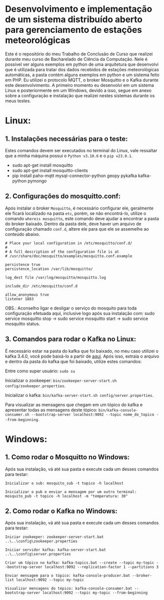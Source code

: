# Desenvolvimento e implementação de um sistema distribuído aberto para gerenciamento de estações meteorológicas
Este é o repositório do meu Trabalho de Conclusão de Curso que realizei durante meu curso de Bacharelado de Ciência da Computação. Nele é possível ver alguns exemplos em python de uma arquitetura que desenvolvi que é utilizada para tratar dos dados recebidos de estações meteorológicas automáticas, a pasta contém alguns exemplos em python e um sistema feito em PHP. Eu utilizei o protocolo MQTT, o broker Mosquitto e o Kafka durante este desenvolvimento. A primeiro momento eu desenvolvi em um sistema Linux e posteriormente em um Windows, devido a isso, segue em anexo sobre a configuração e instalação que realizei nestes sistemas durante os meus testes.

# Linux:

## 1. Instalações necessárias para o teste:
Estes comandos devem ser executados no terminal do Linux, vale ressaltar que a minha máquina possui o ```Python v3.10.6``` e o ```pip v23.0.1```.
- sudo apt-get install mosquitto
- sudo apt-get install mosquitto-clients
- pip install paho-mqtt mysql-connector-python geopy pykafka kafka-python pymongo

## 2. Configurações do mosquitto.conf:
Após instalar o broker ```Mosquitto```, é necessário configurar ele, geralmente ele ficará localizado na pasta ```etc```, porém, se não encontrá-lo, utilize o comando ```whereis mosquitto```, este comando deve ajudar a encontrar a pasta do broker baixado. Dentro da pasta dele, deve haver um arquivo de configuração chamado ```conf.d```, altere ele para que ele se assemelhe ao conteúdo abaixo.

```
# Place your local configuration in /etc/mosquitto/conf.d/
#
# A full description of the configuration file is at
# /usr/share/doc/mosquitto/examples/mosquitto.conf.example

persistence true
persistence_location /var/lib/mosquitto/

log_dest file /var/log/mosquitto/mosquitto.log

include_dir /etc/mosquitto/conf.d

allow_anonymous true
listener 1883
```
OBS.: Aconselho ligar e desligar o serviço do mosquito para toda configuração efetuada aqui, inclusive logo após sua instalação com:
sudo service mosquitto stop -> sudo service mosquitto start -> sudo service mosquitto status.

## 3. Comandos para rodar o Kafka no Linux:
É necessário estar na pasta do kafka que foi baixado, no meu caso utilizei o kafka 3.4.0, você pode baixá-lo a partir de [aqui](https://kafka.apache.org/downloads). Após isso, extraia o arquivo e dentro da pasta do kafka que foi baixado, utilize estes comandos:

Entre como super usuário: ```sudo su```

Inicializar o zookeeper: ```bin/zookeeper-server-start.sh config/zookeeper.properties```.

Inicializar o kafka: ```bin/kafka-server-start.sh config/server.properties```.

Para visualizar as mensagens que chegam em um tópico do kafka e apresentar todas as mensagens deste tópico: ```bin/kafka-console-consumer.sh --bootstrap-server localhost:9092 --topic nome_do_topico --from-beginning```.

# Windows:

## 1. Como rodar o Mosquitto no Windows:
Após sua instalação, vá até sua pasta e execute cada um desses comandos para testar:

```
Inicializar o sub: mosquito_sub -t topico -h localhost

Inicializar o pub e enviar a mensagem por um outro terminal: mosquito_pub -t topico -h localhost -m "temperatura: 30"
```

## 2. Como rodar o Kafka no Windows:
Após sua instalação, vá até sua pasta e execute cada um desses comandos para testar:

```
Iniciar zookeeper: zookeeper-server-start.bat ..\..\config\zookeeper.properties

Iniciar servidor kafka: kafka-server-start.bat ..\..\config\server.properties

Criar um tópico no kafka: kafka-topics.bat --create --topic my-topic --bootstrap-server localhost:9092 --replication-factor 1 --partitions 3

Enviar mensagem para o tópico: kafka-console-producer.bat --broker-list localhost:9092 --topic my-topic

Visualizar mensagens do tópico: kafka-console-consumer.bat --bootstrap-server localhost:9092 --topic my-topic --from-beginning
```
